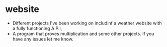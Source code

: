 # website


- Different projects I've been working on includinf a weather website with a fully functioning A.P.I,
- A program that proves multiplication and some other projects. If you have any issues let me know.
